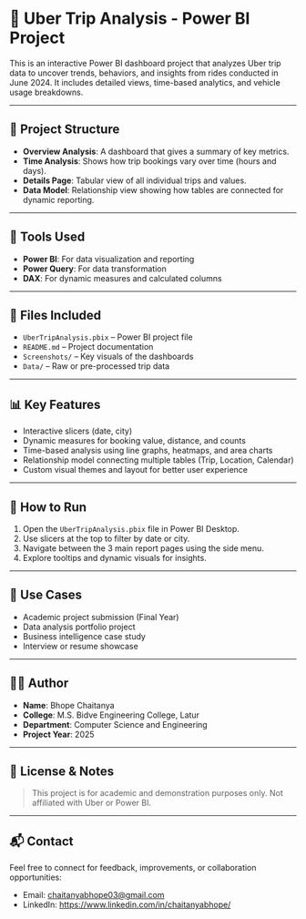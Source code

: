# 🚖 Uber Trip Analysis - Power BI Project

This is an interactive Power BI dashboard project that analyzes Uber trip data to uncover trends, behaviors, and insights from rides conducted in June 2024. It includes detailed views, time-based analytics, and vehicle usage breakdowns. 

---

## 📂 Project Structure

- **Overview Analysis**: A dashboard that gives a summary of key metrics.
- **Time Analysis**: Shows how trip bookings vary over time (hours and days).
- **Details Page**: Tabular view of all individual trips and values.
- **Data Model**: Relationship view showing how tables are connected for dynamic reporting.

---

## 🧰 Tools Used

- **Power BI**: For data visualization and reporting
- **Power Query**: For data transformation
- **DAX**: For dynamic measures and calculated columns

---

## 📁 Files Included

- `UberTripAnalysis.pbix` – Power BI project file
- `README.md` – Project documentation
- `Screenshots/` – Key visuals of the dashboards
- `Data/` – Raw or pre-processed trip data

---

## 📊 Key Features

- Interactive slicers (date, city)
- Dynamic measures for booking value, distance, and counts
- Time-based analysis using line graphs, heatmaps, and area charts
- Relationship model connecting multiple tables (Trip, Location, Calendar)
- Custom visual themes and layout for better user experience

---

## 🚀 How to Run

1. Open the `UberTripAnalysis.pbix` file in Power BI Desktop.
2. Use slicers at the top to filter by date or city.
3. Navigate between the 3 main report pages using the side menu.
4. Explore tooltips and dynamic visuals for insights.

---

## 📌 Use Cases

- Academic project submission (Final Year)
- Data analysis portfolio project
- Business intelligence case study
- Interview or resume showcase

---

## 👨‍🎓 Author

- **Name**: Bhope Chaitanya 
- **College**: M.S. Bidve Engineering College, Latur  
- **Department**: Computer Science and Engineering  
- **Project Year**: 2025  

---

## 📄 License & Notes

> This project is for academic and demonstration purposes only. Not affiliated with Uber or Power BI.

---

## 📬 Contact

Feel free to connect for feedback, improvements, or collaboration opportunities:

- Email: chaitanyabhope03@gmail.com
- LinkedIn: https://www.linkedin.com/in/chaitanyabhope/
